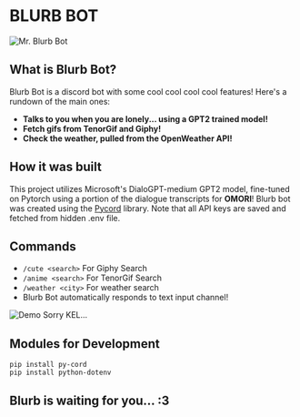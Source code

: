 # BLURB BOT

![Mr. Blurb Bot](https://i.imgur.com/3O99hp0.jpg)

## What is Blurb Bot?
Blurb Bot is a discord bot with some cool cool cool cool features! Here's a rundown of the main ones:
* **Talks to you when you are lonely... using a GPT2 trained model!**
* **Fetch gifs from TenorGif and Giphy!** 
* **Check the weather, pulled from the OpenWeather API!**

## How it was built
This project utilizes Microsoft's DialoGPT-medium GPT2 model, fine-tuned on Pytorch using a portion of the dialogue transcripts for **OMORI**!
Blurb bot was created using the [Pycord](https://link-url-here.org](https://github.com/Pycord-Development/pycord)) library. Note that all API keys are saved and fetched from hidden .env file.

## Commands
* `/cute <search>` For Giphy Search
* `/anime <search>` For TenorGif Search
* `/weather <city>` For weather search
* Blurb Bot automatically responds to text input channel!

![Demo](https://i.imgur.com/UjAB98T.png)
Sorry KEL...

## Modules for Development
```
pip install py-cord
pip install python-dotenv
```

## Blurb is waiting for you... :3
